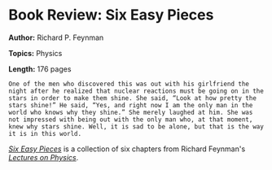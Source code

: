 # Book Review: Six Easy Pieces

**Author:** Richard P. Feynman

**Topics:** Physics

**Length:** 176 pages

```
One of the men who discovered this was out with his girlfriend the night after he realized that nuclear reactions must be going on in the stars in order to make them shine. She said, “Look at how pretty the stars shine!” He said, “Yes, and right now I am the only man in the world who knows why they shine.” She merely laughed at him. She was not impressed with being out with the only man who, at that moment, knew why stars shine. Well, it is sad to be alone, but that is the way it is in this world.
```

[*Six Easy Pieces*](https://libgen.rs/book/index.php?md5=FE6910526003C503D504FB2D56993985) is a collection of six chapters from Richard Feynman's [*Lectures on Physics*](https://www.feynmanlectures.caltech.edu/). 
